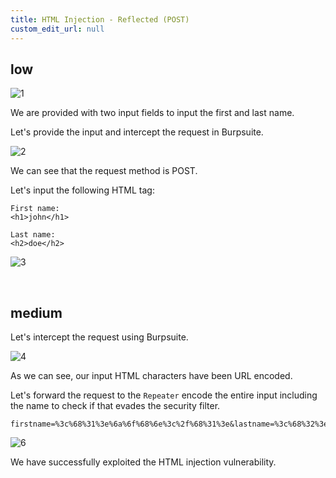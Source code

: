 ```yaml
---
title: HTML Injection - Reflected (POST)
custom_edit_url: null
---
```


## low

![1](https://github.com/Knign/Write-ups/assets/110326359/d8ec7c41-822b-4685-82bd-95baae99bd00)

We are provided with two input fields to input the first and last name.

Let's provide the input and intercept the request in Burpsuite.

![2](https://github.com/Knign/Write-ups/assets/110326359/1aa76804-81fc-4f96-9f60-8e6e7e661e32)

We can see that the request method is POST. 

Let's input the following HTML tag:

```
First name: 
<h1>john</h1>

Last name: 
<h2>doe</h2>
```

![3](https://github.com/Knign/Write-ups/assets/110326359/b0068bb7-b06c-4e79-8375-3c4dc0c3741f)

&nbsp;

## medium
Let's intercept the request using Burpsuite.

![4](https://github.com/Knign/Write-ups/assets/110326359/c06834be-1007-4c57-9a58-06036664a0de)

As we can see, our input HTML characters have been URL encoded.

Let's forward the request to the `Repeater` encode the entire input including the name to check if that evades the security filter.
```
firstname=%3c%68%31%3e%6a%6f%68%6e%3c%2f%68%31%3e&lastname=%3c%68%32%3e%64%6f%65%3c%2f%68%32%3e&form=submit
```

![6](https://github.com/Knign/Write-ups/assets/110326359/4f0964b1-e120-4f57-bcb5-b9afbb670726)

We have successfully exploited the HTML injection vulnerability.
